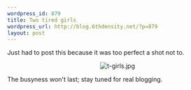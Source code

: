 ```yaml
--- 
wordpress_id: 879
title: Two tired girls
wordpress_url: http://blog.6thdensity.net/?p=879
layout: post
---
```

<p>Just had to post this because it was too perfect a shot not to.</p><p align=center><img src='http://blog.6thdensity.net/wp-content/uploads/2008/01/t-girls.jpg' alt='t-girls.jpg' /></p><p>The busyness won't last; stay tuned for real blogging.</p>
